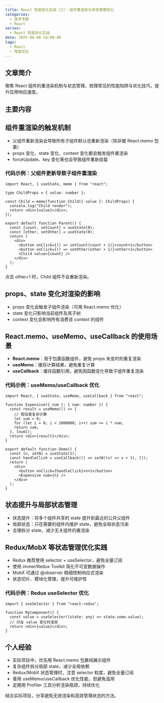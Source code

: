```yaml
---
title: React 性能优化实战（三）：组件重渲染与状态管理优化
categories:
  - 技术专题
  - React
series:
  - React 性能优化实战
date: 2025-06-08 10:00:00
tags:
  - React
  - 性能优化
---
```


## 文章简介

聚焦 React 组件的重渲染机制与状态管理，梳理常见的性能陷阱与优化技巧，提升应用响应速度。

## 主要内容

## 组件重渲染的触发机制

- 父组件重新渲染会导致所有子组件默认也重新渲染（除非被 React.memo 包裹）
- props 变化、state 变化、context 变化都会触发组件重渲染
- forceUpdate、key 变化等也会导致组件重新挂载

### 代码示例：父组件更新导致子组件重渲染

```tsx
import React, { useState, memo } from "react";

type ChildProps = { value: number };

const Child = memo(function Child({ value }: ChildProps) {
  console.log("Child render");
  return <div>{value}</div>;
});

export default function Parent() {
  const [count, setCount] = useState(0);
  const [other, setOther] = useState(0);
  return (
    <div>
      <button onClick={() => setCount(count + 1)}>count+1</button>
      <button onClick={() => setOther(other + 1)}>other+1</button>
      <Child value={count} />
    </div>
  );
}
```

点击 other+1 时，Child 组件不会重新渲染。

## props、state 变化对渲染的影响

- props 变化会触发子组件渲染（可用 React.memo 优化）
- state 变化只影响当前组件及其子树
- context 变化会影响所有消费该 context 的组件

## React.memo、useMemo、useCallback 的使用场景

- **React.memo**：用于包裹函数组件，避免 props 未变时的重复渲染
- **useMemo**：缓存计算结果，避免重复计算
- **useCallback**：缓存函数引用，避免因函数变化导致子组件重复渲染

### 代码示例：useMemo/useCallback 优化

```tsx
import React, { useState, useMemo, useCallback } from "react";

function Expensive({ num }: { num: number }) {
  const result = useMemo(() => {
    // 假设是复杂计算
    let sum = 0;
    for (let i = 0; i < 1000000; i++) sum += i * num;
    return sum;
  }, [num]);
  return <div>{result}</div>;
}

export default function Demo() {
  const [n, setN] = useState(1);
  const handleClick = useCallback(() => setN((v) => v + 1), []);
  return (
    <div>
      <button onClick={handleClick}>n+1</button>
      <Expensive num={n} />
    </div>
  );
}
```

## 状态提升与局部状态管理

- 状态提升：将多个组件共享的 state 提升到最近的公共父组件
- 局部状态：只在需要的组件内维护 state，避免全局状态污染
- 合理拆分 state，减少无关组件的重渲染

## Redux/MobX 等状态管理优化实践

- Redux 推荐使用 selector + useSelector，避免全量订阅
- 使用 immer/Redux Toolkit 简化不可变数据操作
- MobX 可通过 @observer 精细控制响应式渲染
- 状态切片、模块化管理，提升可维护性

### 代码示例：Redux useSelector 优化

```tsx
import { useSelector } from "react-redux";

function MyComponent() {
  const value = useSelector((state: any) => state.some.value);
  // 只在 value 变化时渲染
  return <div>{value}</div>;
}
```

## 个人经验

- 实际项目中，优先用 React.memo 包裹纯展示组件
- 复杂组件拆分局部 state，减少全局依赖
- Redux/MobX 状态管理时，注意 selector 粒度，避免全量订阅
- 善用 useMemo/useCallback 优化性能，但避免滥用
- 定期用 Profiler 工具分析渲染瓶颈，持续优化

结合实际项目，分享避免无效渲染和高效管理状态的方法。
